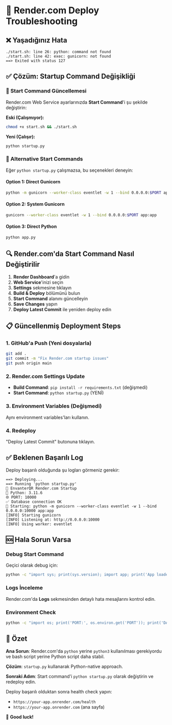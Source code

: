# 🔧 Render.com Deploy Troubleshooting

## ❌ Yaşadığınız Hata

```
./start.sh: line 26: python: command not found
./start.sh: line 42: exec: gunicorn: not found
==> Exited with status 127
```

## ✅ Çözüm: Startup Command Değişikliği

### 🔄 Start Command Güncellemesi

Render.com Web Service ayarlarınızda **Start Command**'i şu şekilde değiştirin:

**Eski (Çalışmıyor):**
```bash
chmod +x start.sh && ./start.sh
```

**Yeni (Çalışır):**
```bash
python startup.py
```

### 🚀 Alternative Start Commands

Eğer `python startup.py` çalışmazsa, bu seçenekleri deneyin:

#### Option 1: Direct Gunicorn
```bash
python -m gunicorn --worker-class eventlet -w 1 --bind 0.0.0.0:$PORT app:app
```

#### Option 2: System Gunicorn
```bash
gunicorn --worker-class eventlet -w 1 --bind 0.0.0.0:$PORT app:app
```

#### Option 3: Direct Python
```bash
python app.py
```

## 🔍 Render.com'da Start Command Nasıl Değiştirilir

1. **Render Dashboard**'a gidin
2. **Web Service**'inizi seçin
3. **Settings** sekmesine tıklayın
4. **Build & Deploy** bölümünü bulun
5. **Start Command** alanını güncelleyin
6. **Save Changes** yapın
7. **Deploy Latest Commit** ile yeniden deploy edin

## 📋 Güncellenmiş Deployment Steps

### 1. GitHub'a Push (Yeni dosyalarla)
```bash
git add .
git commit -m "Fix Render.com startup issues"
git push origin main
```

### 2. Render.com Settings Update
- **Build Command**: `pip install -r requirements.txt` (değişmedi)
- **Start Command**: `python startup.py` (YENİ)

### 3. Environment Variables (Değişmedi)
Aynı environment variables'ları kullanın.

### 4. Redeploy
"Deploy Latest Commit" butonuna tıklayın.

## ✅ Beklenen Başarılı Log

Deploy başarılı olduğunda şu logları görmeniz gerekir:

```
==> Deploying...
==> Running 'python startup.py'
🚀 EnvanterQR Render.com Startup
🐍 Python: 3.11.6
🌐 PORT: 10000
✅ Database connection OK
🚀 Starting: python -m gunicorn --worker-class eventlet -w 1 --bind 0.0.0.0:10000 app:app
[INFO] Starting gunicorn
[INFO] Listening at: http://0.0.0.0:10000
[INFO] Using worker: eventlet
```

## 🆘 Hala Sorun Varsa

### Debug Start Command
Geçici olarak debug için:
```bash
python -c "import sys; print(sys.version); import app; print('App loaded OK')"
```

### Logs İnceleme
Render.com'da **Logs** sekmesinden detaylı hata mesajlarını kontrol edin.

### Environment Check
```bash
python -c "import os; print('PORT:', os.environ.get('PORT')); print('DATABASE_URL:', os.environ.get('DATABASE_URL', 'NOT SET')[:20])"
```

## 🎯 Özet

**Ana Sorun**: Render.com'da `python` yerine `python3` kullanılması gerekiyordu ve bash script yerine Python script daha stabil.

**Çözüm**: `startup.py` kullanarak Python-native approach.

**Sonraki Adım**: Start command'i `python startup.py` olarak değiştirin ve redeploy edin.

Deploy başarılı olduktan sonra health check yapın:
- `https://your-app.onrender.com/health`
- `https://your-app.onrender.com` (ana sayfa)

🚀 **Good luck!**